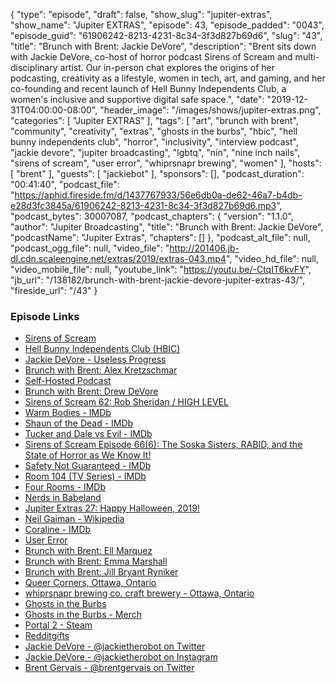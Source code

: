 {
  "type": "episode",
  "draft": false,
  "show_slug": "jupiter-extras",
  "show_name": "Jupiter EXTRAS",
  "episode": 43,
  "episode_padded": "0043",
  "episode_guid": "61906242-8213-4231-8c34-3f3d827b69d6",
  "slug": "43",
  "title": "Brunch with Brent: Jackie DeVore",
  "description": "Brent sits down with Jackie DeVore, co-host of horror podcast Sirens of Scream and multi-disciplinary artist. Our in-person chat explores the origins of her podcasting, creativity as a lifestyle, women in tech, art, and gaming, and her co-founding and recent launch of Hell Bunny Independents Club, a women's inclusive and supportive digital safe space.",
  "date": "2019-12-31T04:00:00-08:00",
  "header_image": "/images/shows/jupiter-extras.png",
  "categories": [
    "Jupiter EXTRAS"
  ],
  "tags": [
    "art",
    "brunch with brent",
    "community",
    "creativity",
    "extras",
    "ghosts in the burbs",
    "hbic",
    "hell bunny independents club",
    "horror",
    "inclusivity",
    "interview podcast",
    "jackie devore",
    "jupiter broadcasting",
    "lgbtq",
    "nin",
    "nine inch nails",
    "sirens of scream",
    "user error",
    "whiprsnapr brewing",
    "women"
  ],
  "hosts": [
    "brent"
  ],
  "guests": [
    "jackiebot"
  ],
  "sponsors": [],
  "podcast_duration": "00:41:40",
  "podcast_file": "https://aphid.fireside.fm/d/1437767933/56e6db0a-de62-46a7-b4db-e28d3fc3845a/61906242-8213-4231-8c34-3f3d827b69d6.mp3",
  "podcast_bytes": 30007087,
  "podcast_chapters": {
    "version": "1.1.0",
    "author": "Jupiter Broadcasting",
    "title": "Brunch with Brent: Jackie DeVore",
    "podcastName": "Jupiter Extras",
    "chapters": []
  },
  "podcast_alt_file": null,
  "podcast_ogg_file": null,
  "video_file": "http://201406.jb-dl.cdn.scaleengine.net/extras/2019/extras-043.mp4",
  "video_hd_file": null,
  "video_mobile_file": null,
  "youtube_link": "https://youtu.be/-CtqIT6kvFY",
  "jb_url": "/138182/brunch-with-brent-jackie-devore-jupiter-extras-43/",
  "fireside_url": "/43"
}


### Episode Links

  * [Sirens of Scream](http://sirensofscream.com/ "Sirens of Scream")
  * [Hell Bunny Independents Club (HBIC)](http://hellbunnyindependents.club "Hell Bunny Independents Club \(HBIC\)")
  * [Jackie DeVore - Useless Progress](https://uselessprogress.com/ "Jackie DeVore - Useless Progress")
  * [Brunch with Brent: Alex Kretzschmar](https://extras.show/7 "Brunch with Brent: Alex Kretzschmar")
  * [Self-Hosted Podcast](https://selfhosted.show/ "Self-Hosted Podcast")
  * [Brunch with Brent: Drew DeVore](https://extras.show/10 "Brunch with Brent: Drew DeVore")
  * [Sirens of Scream 62: Rob Sheridan / HIGH LEVEL](https://sirensofscream.simplecast.fm/highlevel "Sirens of Scream 62: Rob Sheridan / HIGH LEVEL")
  * [Warm Bodies - IMDb](https://www.imdb.com/title/tt1588173/ "Warm Bodies - IMDb")
  * [Shaun of the Dead - IMDb](https://www.imdb.com/title/tt0365748/ "Shaun of the Dead - IMDb")
  * [Tucker and Dale vs Evil - IMDb](https://www.imdb.com/title/tt1465522/ "Tucker and Dale vs Evil - IMDb")
  * [Sirens of Scream Episode 66(6): The Soska Sisters, RABID, and the State of Horror as We Know It!](https://sirensofscream.simplecast.fm/twistedtwins "Sirens of Scream Episode 66\(6\): The Soska Sisters, RABID, and the State of Horror as We Know It!")
  * [Safety Not Guaranteed - IMDb](https://www.imdb.com/title/tt1862079/ "Safety Not Guaranteed - IMDb")
  * [Room 104 (TV Series) - IMDb](https://www.imdb.com/title/tt6064882/ "Room 104 \(TV Series\) - IMDb")
  * [Four Rooms - IMDb](https://www.imdb.com/title/tt0113101/ "Four Rooms - IMDb")
  * [Nerds in Babeland](http://nerdsinbabeland.com/ "Nerds in Babeland")
  * [Jupiter Extras 27: Happy Halloween, 2019!](https://extras.show/27 "Jupiter Extras 27: Happy Halloween, 2019!")
  * [Neil Gaiman - Wikipedia](https://en.wikipedia.org/wiki/Neil_Gaiman "Neil Gaiman - Wikipedia")
  * [Coraline - IMDb](https://www.imdb.com/title/tt0327597/ "Coraline - IMDb")
  * [User Error](https://error.show/ "User Error")
  * [Brunch with Brent: Ell Marquez](https://extras.show/15 "Brunch with Brent: Ell Marquez")
  * [Brunch with Brent: Emma Marshall](https://extras.show/33 "Brunch with Brent: Emma Marshall")
  * [Brunch with Brent: Jill Bryant Ryniker](https://extras.show/31 "Brunch with Brent: Jill Bryant Ryniker")
  * [Queer Corners, Ottawa, Ontario](https://www.facebook.com/queercorners/ "Queer Corners, Ottawa, Ontario")
  * [whiprsnapr brewing co. craft brewery - Ottawa, Ontario](https://whiprsnaprbrewingco.com/ "whiprsnapr brewing co. craft brewery - Ottawa, Ontario")
  * [Ghosts in the Burbs](https://www.ghostsintheburbs.com/ "Ghosts in the Burbs")
  * [Ghosts in the Burbs - Merch](https://www.ghostsintheburbs.com/services-3 "Ghosts in the Burbs - Merch")
  * [Portal 2 - Steam](https://store.steampowered.com/app/620/Portal_2/ "Portal 2 - Steam")
  * [Redditgifts](https://www.redditgifts.com/ "Redditgifts")
  * [Jackie DeVore - @jackietherobot on Twitter](https://twitter.com/jackietherobot "Jackie DeVore - @jackietherobot on Twitter")
  * [Jackie DeVore - @jackietherobot on Instagram](https://www.instagram.com/jackietherobot/ "Jackie DeVore - @jackietherobot on Instagram")
  * [Brent Gervais - @brentgervais on Twitter](https://twitter.com/brentgervais "Brent Gervais - @brentgervais on Twitter")


